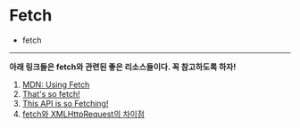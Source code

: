 # Fetch

- fetch

---

**아래 링크들은 fetch와 관련된 좋은 리소스들이다. 꼭 참고하도록 하자!**

1. [MDN: Using Fetch](https://developer.mozilla.org/en-US/docs/Web/API/Fetch_API/Using_Fetch)
2. [That's so fetch!
   ](https://jakearchibald.com/2015/thats-so-fetch/)
3. [This API is so Fetching!](https://hacks.mozilla.org/2015/03/this-api-is-so-fetching/)
4. [fetch와 XMLHttpRequest의 차이점](https://stackoverflow.com/questions/35549547/fetch-api-vs-xmlhttprequest)
